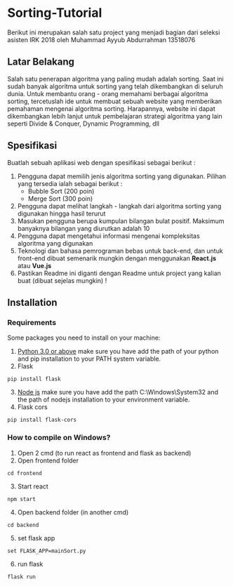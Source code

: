 # Sorting-Tutorial
Berikut ini merupakan salah satu project yang menjadi bagian dari seleksi asisten IRK 2018 oleh Muhammad Ayyub Abdurrahman 13518076

## Latar Belakang
Salah satu penerapan algoritma yang paling mudah adalah sorting. Saat ini sudah banyak algoritma untuk sorting yang telah dikembangkan di seluruh dunia. Untuk membantu orang - orang memahami berbagai algoritma sorting, tercetuslah ide untuk membuat sebuah website yang memberikan pemahaman mengenai algoritma sorting. Harapannya, website ini dapat dikembangkan lebih lanjut untuk pembelajaran strategi algoritma yang lain seperti Divide & Conquer, Dynamic Programming, dll

## Spesifikasi
Buatlah sebuah aplikasi web dengan spesifikasi sebagai berikut :
 1. Pengguna dapat memilih jenis algoritma sorting yang digunakan. Pilihan yang tersedia ialah sebagai berikut : 
	* Bubble Sort (200 poin)
	* Merge Sort (300 poin)
 2. Pengguna dapat melihat langkah - langkah dari algoritma sorting yang digunakan hingga hasil terurut
 3. Masukan pengguna berupa kumpulan bilangan bulat positif. Maksimum banyaknya bilangan yang diurutkan adalah 10
 4. Pengguna dapat mengetahui informasi mengenai kompleksitas algoritma yang digunakan
 5. Teknologi dan bahasa pemrograman bebas untuk back-end, dan untuk front-end dibuat semenarik mungkin dengan menggunakan **React.js** atau **Vue.js**
 6. Pastikan Readme ini diganti dengan Readme untuk project yang kalian buat (dibuat sejelas mungkin) !
 
## Installation
### Requirements
Some packages you need to install on your machine:
1. [Python 3.0 or above](https://www.python.org/)
make sure you have add the path of your python and pip installation to your PATH system variable.
2. Flask 
```
pip install flask
```
3. [Node js](https://nodejs.org/en/)
make sure you have add the path C:\Windows\System32 and the path of nodejs installation to your environment variable.
4. Flask cors
```
pip install flask-cors
```

### How to compile on Windows?
1. Open 2 cmd (to run react as frontend and flask as backend)
2. Open frontend folder
```
cd frontend
```
3. Start react
```
npm start
```
4. Open backend folder (in another cmd)
```
cd backend
```
5. set flask app
```
set FLASK_APP=mainSort.py
```
6. run flask
```
flask run
```
